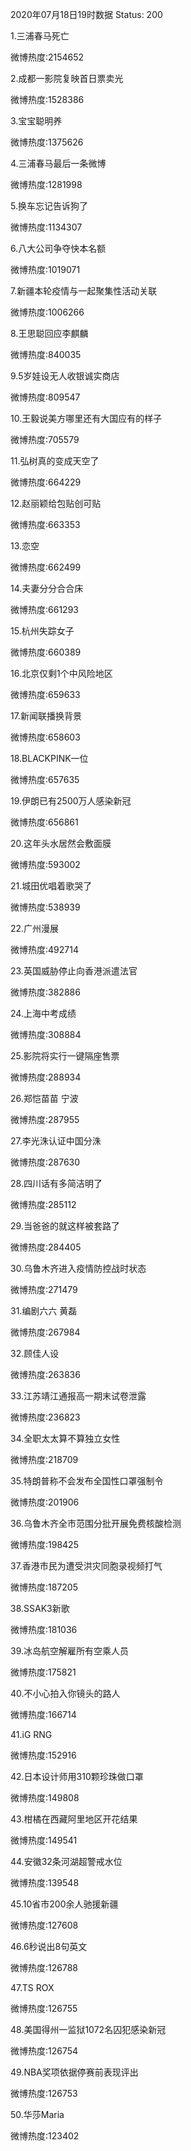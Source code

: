 2020年07月18日19时数据
Status: 200

1.三浦春马死亡

微博热度:2154652

2.成都一影院复映首日票卖光

微博热度:1528386

3.宝宝聪明养

微博热度:1375626

4.三浦春马最后一条微博

微博热度:1281998

5.换车忘记告诉狗了

微博热度:1134307

6.八大公司争夺快本名额

微博热度:1019071

7.新疆本轮疫情与一起聚集性活动关联

微博热度:1006266

8.王思聪回应李麒麟

微博热度:840035

9.5岁娃设无人收银诚实商店

微博热度:809547

10.王毅说美方哪里还有大国应有的样子

微博热度:705579

11.弘树真的变成天空了

微博热度:664229

12.赵丽颖给包贴创可贴

微博热度:663353

13.恋空

微博热度:662499

14.夫妻分分合合床

微博热度:661293

15.杭州失踪女子

微博热度:660389

16.北京仅剩1个中风险地区

微博热度:659633

17.新闻联播换背景

微博热度:658603

18.BLACKPINK一位

微博热度:657635

19.伊朗已有2500万人感染新冠

微博热度:656861

20.这年头水居然会敷面膜

微博热度:593002

21.城田优唱着歌哭了

微博热度:538939

22.广州漫展

微博热度:492714

23.英国威胁停止向香港派遣法官

微博热度:382886

24.上海中考成绩

微博热度:308884

25.影院将实行一键隔座售票

微博热度:288934

26.郑恺苗苗 宁波

微博热度:287955

27.李光洙认证中国分洙

微博热度:287630

28.四川话有多简洁明了

微博热度:285112

29.当爸爸的就这样被套路了

微博热度:284405

30.乌鲁木齐进入疫情防控战时状态

微博热度:271479

31.编剧六六 黄磊

微博热度:267984

32.顾佳人设

微博热度:263836

33.江苏靖江通报高一期末试卷泄露

微博热度:236823

34.全职太太算不算独立女性

微博热度:218709

35.特朗普称不会发布全国性口罩强制令

微博热度:201906

36.乌鲁木齐全市范围分批开展免费核酸检测

微博热度:198425

37.香港市民为遭受洪灾同胞录视频打气

微博热度:187205

38.SSAK3新歌

微博热度:181036

39.冰岛航空解雇所有空乘人员

微博热度:175821

40.不小心拍入你镜头的路人

微博热度:166714

41.iG RNG

微博热度:152916

42.日本设计师用310颗珍珠做口罩

微博热度:149808

43.柑橘在西藏阿里地区开花结果

微博热度:149541

44.安徽32条河湖超警戒水位

微博热度:139548

45.10省市200余人驰援新疆

微博热度:127608

46.6秒说出8句英文

微博热度:126788

47.TS ROX

微博热度:126755

48.美国得州一监狱1072名囚犯感染新冠

微博热度:126754

49.NBA奖项依据停赛前表现评出

微博热度:126753

50.华莎Maria

微博热度:123402

